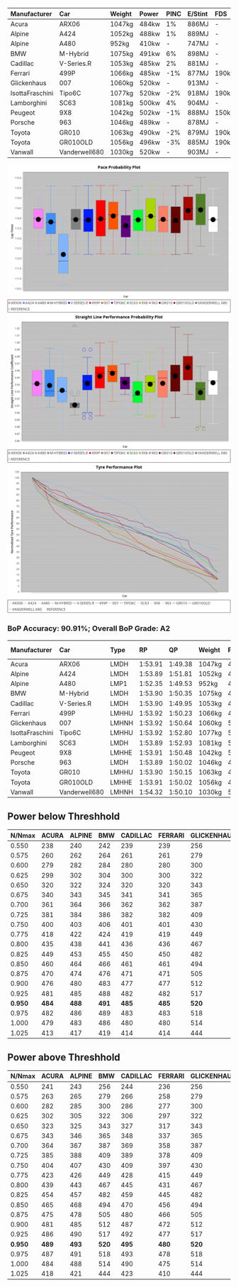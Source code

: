 |Manufacturer|Car|Weight|Power|PINC|E/Stint|FDS|
|:-|:-|:-|:-|:-|:-|:-|
|Acura|ARX06|1047kg|484kw|1%|886MJ|-|
|Alpine|A424|1052kg|488kw|1%|889MJ|-|
|Alpine|A480|952kg|410kw|-|747MJ|-|
|BMW|M-Hybrid|1075kg|491kw|6%|898MJ|-|
|Cadillac|V-Series.R|1053kg|485kw|2%|881MJ|-|
|Ferrari|499P|1066kg|485kw|-1%|877MJ|190kph|
|Glickenhaus|007|1060kg|520kw|-|913MJ|-|
|IsottaFraschini|Tipo6C|1077kg|520kw|-2%|918MJ|190kph|
|Lamborghini|SC63|1081kg|500kw|4%|904MJ|-|
|Peugeot|9X8|1042kg|502kw|-1%|888MJ|150kph|
|Porsche|963|1046kg|489kw|-|878MJ|-|
|Toyota|GR010|1063kg|490kw|-2%|879MJ|190kph|
|Toyota|GR010OLD|1056kg|496kw|-3%|885MJ|190kph|
|Vanwall|Vanderwell680|1030kg|520kw|-|903MJ|-|

![PACECHART](./IMG/AUTO.png)
![STRAIGHTLINEPERFORMANCECHART](./IMG/AUTO_sp.png)
![TYREPERFORMANCECHART](./IMG/AUTO_tw.png)

### BoP Accuracy: 90.91%; Overall BoP Grade: A2
|Manufacturer|Car|Type|RP|QP|Weight|Power¹|Threshhold|PINC|Power²|E/Stint|AVG Vmax|FDS|RDLC|L/Stint|BOP-Grade|ModelAccuracy|ModelPoints|Match%|
|:-|:-|:-|:-|:-|:-|:-|:-|:-|:-|:-|:-|:-|:-|:-|:-|:-|:-|:-|
|Acura|ARX06|LMDH|1:53.91|1:49.38|1047kg|484kw|210.0kph|1%|489kw|886MJ|276.11kph|-|1.01|29|+B2|100.00%|995|80.36%|
|Alpine|A424|LMDH|1:53.89|1:51.81|1052kg|488kw|210.0kph|1%|493kw|889MJ|275.85kph|-|1.01|29|~A1|80.53%|517|95.08%|
|Alpine|A480|LMP1|1:52.35|1:49.53|952kg|410kw|210.0kph|-|410kw|747MJ|273.15kph|-|0.97|27|-Ω1|59.62%|840|45.04%|
|BMW|M-Hybrid|LMDH|1:53.90|1:50.35|1075kg|491kw|210.0kph|6%|520kw|898MJ|273.30kph|-|0.99|29|+A2|98.60%|1690|93.20%|
|Cadillac|V-Series.R|LMDH|1:53.90|1:49.95|1053kg|485kw|210.0kph|2%|495kw|881MJ|275.80kph|-|1.01|29|+A2|88.58%|2033|94.59%|
|Ferrari|499P|LMHHU|1:53.92|1:50.23|1066kg|485kw|210.0kph|-1%|480kw|877MJ|276.60kph|190kph|1.03|29|~A1|84.67%|2303|100.00%|
|Glickenhaus|007|LMHNH|1:53.92|1:50.64|1060kg|520kw|0.0kph|-|520kw|913MJ|280.08kph|-|0.93|29|~A1|96.64%|1639|100.00%|
|IsottaFraschini|Tipo6C|LMHHU|1:53.92|1:52.80|1077kg|520kw|210.0kph|-2%|510kw|918MJ|277.02kph|190kph|1.03|29|+B1|66.67%|96|88.38%|
|Lamborghini|SC63|LMDH|1:53.89|1:52.93|1081kg|500kw|210.0kph|4%|520kw|904MJ|274.82kph|-|1.01|29|+B2|96.77%|419|84.66%|
|Peugeot|9X8|LMHHE|1:53.91|1:50.48|1042kg|502kw|210.0kph|-1%|497kw|888MJ|276.21kph|150kph|1.02|29|~A1|87.16%|2572|100.00%|
|Porsche|963|LMDH|1:53.89|1:50.02|1046kg|489kw|210.0kph|-|489kw|878MJ|276.27kph|-|1.01|29|~A1|93.05%|5740|100.00%|
|Toyota|GR010|LMHHU|1:53.90|1:50.15|1063kg|490kw|210.0kph|-2%|480kw|879MJ|276.81kph|190kph|1.03|29|~A1|90.17%|3255|99.71%|
|Toyota|GR010OLD|LMHHE|1:53.91|1:50.02|1056kg|496kw|210.0kph|-3%|481kw|885MJ|279.03kph|190kph|1.03|29|~A1|85.24%|1322|100.00%|
|Vanwall|Vanderwell680|LMHNH|1:54.32|1:50.10|1030kg|520kw|0.0kph|-|520kw|903MJ|276.31kph|-|1.01|29|+A2|91.33%|611|91.66%|

## Power below Threshhold
|N/Nmax|ACURA|ALPINE|BMW|CADILLAC|FERRARI|GLICKENHAUS|ISOTTAFRASCHINI|LAMBORGHINI|PEUGEOT|PORSCHE|TOYOTA|TOYOTA|VANWALL|​|RPM|A480|
|:-|:-|:-|:-|:-|:-|:-|:-|:-|:-|:-|:-|:-|:-|:-|:-|:-|
|0.550|238|240|242|239|239|256|256|246|247|241|241|244|256|​|--|-|
|0.575|260|262|264|261|261|279|279|269|270|263|264|267|279|​|--|-|
|0.600|279|282|284|280|280|300|300|289|290|282|283|287|300|​|--|-|
|0.625|299|302|304|300|300|322|322|309|310|302|303|307|322|​|--|-|
|0.650|320|322|324|320|320|343|343|330|331|323|324|327|343|​|--|-|
|0.675|340|343|345|341|341|365|365|351|352|343|344|348|365|​|--|-|
|0.700|361|364|366|362|362|387|387|372|374|364|365|369|387|​|--|-|
|0.725|381|384|386|382|382|409|409|393|395|385|386|390|409|​|--|-|
|0.750|400|403|406|401|401|430|430|413|415|404|405|410|430|​|--|-|
|0.775|418|422|424|419|419|449|449|432|434|423|424|429|449|​|5000|241|
|0.800|435|438|441|436|436|467|467|449|451|439|440|445|467|​|5500|284|
|0.825|449|453|455|450|450|482|482|464|466|454|455|460|482|​|6000|318|
|0.850|460|464|466|461|461|494|494|475|477|465|466|471|494|​|6500|359|
|0.875|470|474|476|471|471|505|505|485|487|475|476|481|505|​|7000|401|
|0.900|476|480|483|477|477|512|512|492|494|481|482|488|512|​|7500|411|
|0.925|481|485|488|482|482|517|517|497|499|486|487|493|517|​|8000|407|
|**0.950**|**484**|**488**|**491**|**485**|**485**|**520**|**520**|**500**|**502**|**489**|**490**|**496**|**520**|**​**|**8500**|**410**|
|0.975|482|486|489|483|483|518|518|498|500|487|488|494|518|​|9000|205|
|1.000|479|483|486|480|480|514|514|495|497|484|485|491|514|​|--|-|
|1.025|413|417|419|414|414|444|444|427|429|418|419|424|444|​|--|-|

## Power above Threshhold
|N/Nmax|ACURA|ALPINE|BMW|CADILLAC|FERRARI|GLICKENHAUS|ISOTTAFRASCHINI|LAMBORGHINI|PEUGEOT|PORSCHE|TOYOTA|TOYOTA|VANWALL|​|RPM|A480|
|:-|:-|:-|:-|:-|:-|:-|:-|:-|:-|:-|:-|:-|:-|:-|:-|:-|
|0.550|241|243|256|244|236|256|251|256|245|241|236|237|256|​|--|-|
|0.575|263|265|279|266|258|279|274|279|267|263|258|259|279|​|--|-|
|0.600|282|285|300|286|277|300|295|300|287|282|277|278|300|​|--|-|
|0.625|302|305|322|306|297|322|316|322|307|302|297|298|322|​|--|-|
|0.650|323|325|343|327|317|343|337|343|328|323|317|318|343|​|--|-|
|0.675|343|346|365|348|337|365|358|365|349|343|337|338|365|​|--|-|
|0.700|364|367|387|369|358|387|380|387|370|364|358|359|387|​|--|-|
|0.725|385|388|409|389|378|409|401|409|391|385|378|379|409|​|--|-|
|0.750|404|407|430|409|397|430|422|430|411|404|397|398|430|​|--|-|
|0.775|423|426|449|428|415|449|441|449|429|423|415|416|449|​|5000|241|
|0.800|439|443|467|445|431|467|458|467|446|439|431|432|467|​|5500|284|
|0.825|454|457|482|459|445|482|473|482|461|454|445|446|482|​|6000|318|
|0.850|465|468|494|470|456|494|485|494|472|465|456|457|494|​|6500|359|
|0.875|475|478|505|480|466|505|495|505|482|475|466|467|505|​|7000|401|
|0.900|481|485|512|487|472|512|502|512|489|481|472|473|512|​|7500|411|
|0.925|486|490|517|492|477|517|507|517|494|486|477|478|517|​|8000|407|
|**0.950**|**489**|**493**|**520**|**495**|**480**|**520**|**510**|**520**|**497**|**489**|**480**|**481**|**520**|**​**|**8500**|**410**|
|0.975|487|491|518|493|478|518|508|518|495|487|478|479|518|​|9000|205|
|1.000|484|488|514|490|475|514|505|514|492|484|475|476|514|​|--|-|
|1.025|418|421|444|423|410|444|436|444|424|418|410|411|444|​|--|-|
